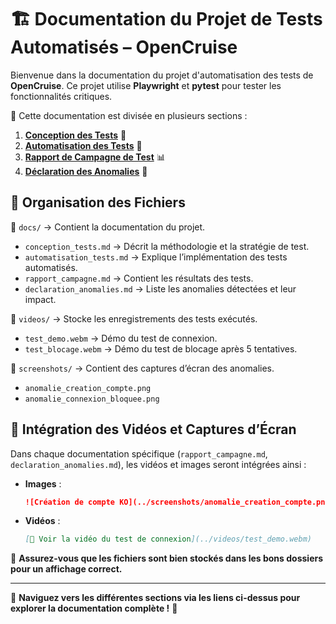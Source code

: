 # 🏗️ Documentation du Projet de Tests Automatisés – OpenCruise

Bienvenue dans la documentation du projet d'automatisation des tests de **OpenCruise**. Ce projet utilise **Playwright** et **pytest** pour tester les fonctionnalités critiques.

📌 Cette documentation est divisée en plusieurs sections :

1. **[Conception des Tests](./docs/conception_tests.md)** 📝
2. **[Automatisation des Tests](./docs/automatisation_tests.md)** 🤖
3. **[Rapport de Campagne de Test](./docs/rapport_campagne.md)** 📊
4. **[Déclaration des Anomalies](./docs/declaration_anomalies.md)** 🛑

## 📂 Organisation des Fichiers

📁 `docs/` → Contient la documentation du projet.

- `conception_tests.md` → Décrit la méthodologie et la stratégie de test.
- `automatisation_tests.md` → Explique l’implémentation des tests automatisés.
- `rapport_campagne.md` → Contient les résultats des tests.
- `declaration_anomalies.md` → Liste les anomalies détectées et leur impact.

📁 `videos/` → Stocke les enregistrements des tests exécutés.

- `test_demo.webm` → Démo du test de connexion.
- `test_blocage.webm` → Démo du test de blocage après 5 tentatives.

📁 `screenshots/` → Contient des captures d’écran des anomalies.

- `anomalie_creation_compte.png`
- `anomalie_connexion_bloquee.png`

## 🎥 Intégration des Vidéos et Captures d’Écran

Dans chaque documentation spécifique (`rapport_campagne.md`, `declaration_anomalies.md`), les vidéos et images seront intégrées ainsi :

- **Images** :
  ```markdown
  ![Création de compte KO](../screenshots/anomalie_creation_compte.png)
  ```
- **Vidéos** :
  ```markdown
  [🎥 Voir la vidéo du test de connexion](../videos/test_demo.webm)
  ```

📌 **Assurez-vous que les fichiers sont bien stockés dans les bons dossiers pour un affichage correct.**

---

📌 **Naviguez vers les différentes sections via les liens ci-dessus pour explorer la documentation complète !** 🚀
